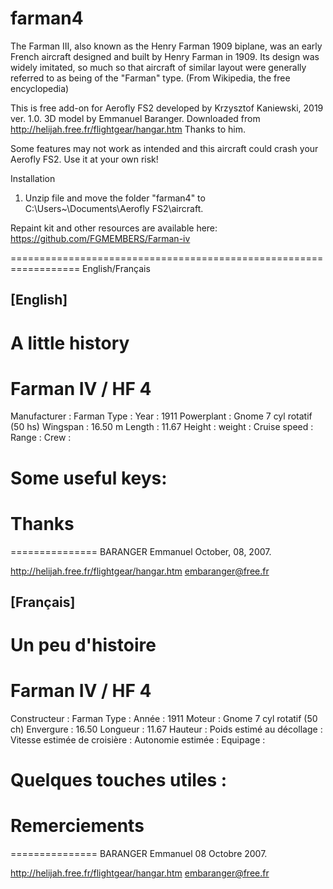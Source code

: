# farman4

The Farman III, also known as the Henry Farman 1909 biplane, was an early French aircraft designed and built by Henry Farman in 1909. Its design was widely imitated, so much so that aircraft of similar layout were generally referred to as being of the "Farman" type. (From Wikipedia, the free encyclopedia)

This is free add-on for Aerofly FS2 developed by Krzysztof Kaniewski, 2019 ver. 1.0.
3D model by Emmanuel Baranger. Downloaded from http://helijah.free.fr/flightgear/hangar.htm
Thanks to him.
 
 Some features may not work as intended and this aircraft could crash your Aerofly FS2. 
 Use it at your own risk!

Installation

1. Unzip file and move the folder "farman4" to C:\Users\~\Documents\Aerofly FS2\aircraft.


Repaint kit and other resources are available here: https://github.com/FGMEMBERS/Farman-iv

==================================================================
English/Français

[English]
----------

A little history
================

Farman IV / HF 4
================

Manufacturer                  : Farman
Type                          : 
Year                          : 1911
Powerplant                    : Gnome 7 cyl rotatif (50 hs)
Wingspan                      : 16.50 m
Length                        : 11.67
Height                        : 
weight                        : 
Cruise speed                  : 
Range                         : 
Crew                          :  

Some useful keys:
=================

Thanks
======

===============
BARANGER Emmanuel
October, 08, 2007. 

http://helijah.free.fr/flightgear/hangar.htm
embaranger@free.fr


[Français]
----------

Un peu d'histoire
=================

Farman IV / HF 4
================

Constructeur                  : Farman
Type                          :
Année                         : 1911
Moteur                        : Gnome 7 cyl rotatif (50 ch)
Envergure                     : 16.50
Longueur                      : 11.67
Hauteur                       :
Poids estimé au décollage     :
Vitesse estimée de croisière  :
Autonomie estimée             :
Equipage                      :


Quelques touches utiles :
=========================

Remerciements
=============

===============
BARANGER Emmanuel
08 Octobre 2007.

http://helijah.free.fr/flightgear/hangar.htm
embaranger@free.fr
